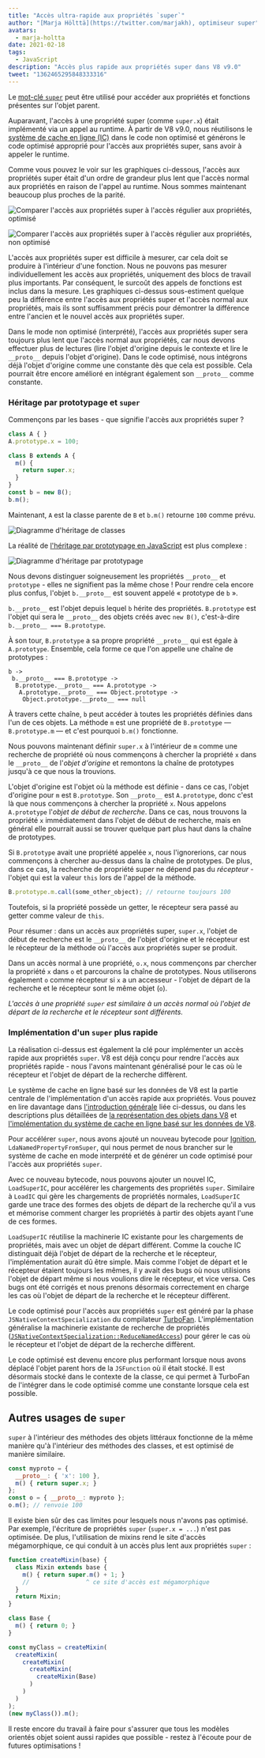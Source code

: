```yaml
---
title: "Accès ultra-rapide aux propriétés `super`"
author: "[Marja Hölttä](https://twitter.com/marjakh), optimiseur super"
avatars:
  - marja-holtta
date: 2021-02-18
tags:
  - JavaScript
description: "Accès plus rapide aux propriétés super dans V8 v9.0"
tweet: "1362465295848333316"
---
```


Le [mot-clé `super`](https://developer.mozilla.org/en-US/docs/Web/JavaScript/Reference/Operators/super) peut être utilisé pour accéder aux propriétés et fonctions présentes sur l'objet parent.

Auparavant, l'accès à une propriété super (comme `super.x`) était implémenté via un appel au runtime. À partir de V8 v9.0, nous réutilisons le [système de cache en ligne (IC)](https://mathiasbynens.be/notes/shapes-ics) dans le code non optimisé et générons le code optimisé approprié pour l'accès aux propriétés super, sans avoir à appeler le runtime.

<!--truncate-->
Comme vous pouvez le voir sur les graphiques ci-dessous, l'accès aux propriétés super était d'un ordre de grandeur plus lent que l'accès normal aux propriétés en raison de l'appel au runtime. Nous sommes maintenant beaucoup plus proches de la parité.

![Comparer l'accès aux propriétés super à l'accès régulier aux propriétés, optimisé](/_img/fast-super/super-opt.svg)

![Comparer l'accès aux propriétés super à l'accès régulier aux propriétés, non optimisé](/_img/fast-super/super-no-opt.svg)

L'accès aux propriétés super est difficile à mesurer, car cela doit se produire à l'intérieur d'une fonction. Nous ne pouvons pas mesurer individuellement les accès aux propriétés, uniquement des blocs de travail plus importants. Par conséquent, le surcoût des appels de fonctions est inclus dans la mesure. Les graphiques ci-dessus sous-estiment quelque peu la différence entre l'accès aux propriétés super et l'accès normal aux propriétés, mais ils sont suffisamment précis pour démontrer la différence entre l'ancien et le nouvel accès aux propriétés super.

Dans le mode non optimisé (interprété), l'accès aux propriétés super sera toujours plus lent que l'accès normal aux propriétés, car nous devons effectuer plus de lectures (lire l'objet d'origine depuis le contexte et lire le `__proto__` depuis l'objet d'origine). Dans le code optimisé, nous intégrons déjà l'objet d'origine comme une constante dès que cela est possible. Cela pourrait être encore amélioré en intégrant également son `__proto__` comme constante.

### Héritage par prototypage et `super`

Commençons par les bases - que signifie l'accès aux propriétés super ?

```javascript
class A { }
A.prototype.x = 100;

class B extends A {
  m() {
    return super.x;
  }
}
const b = new B();
b.m();
```

Maintenant, `A` est la classe parente de `B` et `b.m()` retourne `100` comme prévu.

![Diagramme d'héritage de classes](/_img/fast-super/inheritance-1.svg)

La réalité de [l'héritage par prototypage en JavaScript](https://developer.mozilla.org/en-US/docs/Web/JavaScript/Inheritance_and_the_prototype_chain) est plus complexe :

![Diagramme d'héritage par prototypage](/_img/fast-super/inheritance-2.svg)

Nous devons distinguer soigneusement les propriétés `__proto__` et `prototype` - elles ne signifient pas la même chose ! Pour rendre cela encore plus confus, l'objet `b.__proto__` est souvent appelé « prototype de `b` ».

`b.__proto__` est l'objet depuis lequel `b` hérite des propriétés. `B.prototype` est l'objet qui sera le `__proto__` des objets créés avec `new B()`, c'est-à-dire `b.__proto__ === B.prototype`.

À son tour, `B.prototype` a sa propre propriété `__proto__` qui est égale à `A.prototype`. Ensemble, cela forme ce que l'on appelle une chaîne de prototypes :

```
b ->
 b.__proto__ === B.prototype ->
  B.prototype.__proto__ === A.prototype ->
   A.prototype.__proto__ === Object.prototype ->
    Object.prototype.__proto__ === null
```

À travers cette chaîne, `b` peut accéder à toutes les propriétés définies dans l'un de ces objets. La méthode `m` est une propriété de `B.prototype` — `B.prototype.m` — et c'est pourquoi `b.m()` fonctionne.

Nous pouvons maintenant définir `super.x` à l'intérieur de `m` comme une recherche de propriété où nous commençons à chercher la propriété `x` dans le `__proto__` de l'*objet d'origine* et remontons la chaîne de prototypes jusqu'à ce que nous la trouvions.

L'objet d'origine est l'objet où la méthode est définie - dans ce cas, l'objet d'origine pour `m` est `B.prototype`. Son `__proto__` est `A.prototype`, donc c'est là que nous commençons à chercher la propriété `x`. Nous appelons `A.prototype` l'*objet de début de recherche*. Dans ce cas, nous trouvons la propriété `x` immédiatement dans l'objet de début de recherche, mais en général elle pourrait aussi se trouver quelque part plus haut dans la chaîne de prototypes.

Si `B.prototype` avait une propriété appelée `x`, nous l'ignorerions, car nous commençons à chercher au-dessus dans la chaîne de prototypes. De plus, dans ce cas, la recherche de propriété super ne dépend pas du *récepteur* - l'objet qui est la valeur `this` lors de l'appel de la méthode.

```javascript
B.prototype.m.call(some_other_object); // retourne toujours 100
```

Toutefois, si la propriété possède un getter, le récepteur sera passé au getter comme valeur de `this`.

Pour résumer : dans un accès aux propriétés super, `super.x`, l'objet de début de recherche est le `__proto__` de l'objet d'origine et le récepteur est le récepteur de la méthode où l'accès aux propriétés super se produit.

Dans un accès normal à une propriété, `o.x`, nous commençons par chercher la propriété `x` dans `o` et parcourons la chaîne de prototypes. Nous utiliserons également `o` comme récepteur si `x` a un accesseur - l'objet de départ de la recherche et le récepteur sont le même objet (`o`).

*L'accès à une propriété `super` est similaire à un accès normal où l'objet de départ de la recherche et le récepteur sont différents.*

### Implémentation d'un `super` plus rapide

La réalisation ci-dessus est également la clé pour implémenter un accès rapide aux propriétés `super`. V8 est déjà conçu pour rendre l'accès aux propriétés rapide - nous l'avons maintenant généralisé pour le cas où le récepteur et l'objet de départ de la recherche diffèrent.

Le système de cache en ligne basé sur les données de V8 est la partie centrale de l'implémentation d'un accès rapide aux propriétés. Vous pouvez en lire davantage dans [l'introduction générale](https://mathiasbynens.be/notes/shapes-ics) liée ci-dessus, ou dans les descriptions plus détaillées de [la représentation des objets dans V8](https://v8.dev/blog/fast-properties) et [l'implémentation du système de cache en ligne basé sur les données de V8](https://docs.google.com/document/d/1mEhMn7dbaJv68lTAvzJRCQpImQoO6NZa61qRimVeA-k/edit?usp=sharing).

Pour accélérer `super`, nous avons ajouté un nouveau bytecode pour [Ignition](https://v8.dev/docs/ignition), `LdaNamedPropertyFromSuper`, qui nous permet de nous brancher sur le système de cache en mode interprété et de générer un code optimisé pour l'accès aux propriétés `super`.

Avec ce nouveau bytecode, nous pouvons ajouter un nouvel IC, `LoadSuperIC`, pour accélérer les chargements des propriétés `super`. Similaire à `LoadIC` qui gère les chargements de propriétés normales, `LoadSuperIC` garde une trace des formes des objets de départ de la recherche qu'il a vus et mémorise comment charger les propriétés à partir des objets ayant l'une de ces formes.

`LoadSuperIC` réutilise la machinerie IC existante pour les chargements de propriétés, mais avec un objet de départ différent. Comme la couche IC distinguait déjà l'objet de départ de la recherche et le récepteur, l'implémentation aurait dû être simple. Mais comme l'objet de départ et le récepteur étaient toujours les mêmes, il y avait des bugs où nous utilisions l'objet de départ même si nous voulions dire le récepteur, et vice versa. Ces bugs ont été corrigés et nous prenons désormais correctement en charge les cas où l'objet de départ de la recherche et le récepteur diffèrent.

Le code optimisé pour l'accès aux propriétés `super` est généré par la phase `JSNativeContextSpecialization` du compilateur [TurboFan](https://v8.dev/docs/turbofan). L'implémentation généralise la machinerie existante de recherche de propriétés ([`JSNativeContextSpecialization::ReduceNamedAccess`](https://source.chromium.org/chromium/chromium/src/+/master:v8/src/compiler/js-native-context-specialization.cc;l=1130)) pour gérer le cas où le récepteur et l'objet de départ de la recherche diffèrent.

Le code optimisé est devenu encore plus performant lorsque nous avons déplacé l'objet parent hors de la `JSFunction` où il était stocké. Il est désormais stocké dans le contexte de la classe, ce qui permet à TurboFan de l'intégrer dans le code optimisé comme une constante lorsque cela est possible.

## Autres usages de `super`

`super` à l'intérieur des méthodes des objets littéraux fonctionne de la même manière qu'à l'intérieur des méthodes des classes, et est optimisé de manière similaire.

```javascript
const myproto = {
  __proto__: { 'x': 100 },
  m() { return super.x; }
};
const o = { __proto__: myproto };
o.m(); // renvoie 100
```

Il existe bien sûr des cas limites pour lesquels nous n'avons pas optimisé. Par exemple, l'écriture de propriétés `super` (`super.x = ...`) n'est pas optimisée. De plus, l'utilisation de mixins rend le site d'accès mégamorphique, ce qui conduit à un accès plus lent aux propriétés `super` :

```javascript
function createMixin(base) {
  class Mixin extends base {
    m() { return super.m() + 1; }
    //                ^ ce site d'accès est mégamorphique
  }
  return Mixin;
}

class Base {
  m() { return 0; }
}

const myClass = createMixin(
  createMixin(
    createMixin(
      createMixin(
        createMixin(Base)
      )
    )
  )
);
(new myClass()).m();
```

Il reste encore du travail à faire pour s'assurer que tous les modèles orientés objet soient aussi rapides que possible - restez à l'écoute pour de futures optimisations !
